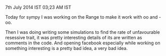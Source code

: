 7th July 2014 IST 03;23 AM IST

Today for sympy I was working on the Range to make it work with oo and -oo.

Then I was doing writing some simulations to find the rate of unfavourable
resessive trait, it was pretty interesting details of its are written as
comments in the code. And opening facebook especially while working on
something interesting is a pretty bad idea, a very bad idea.
